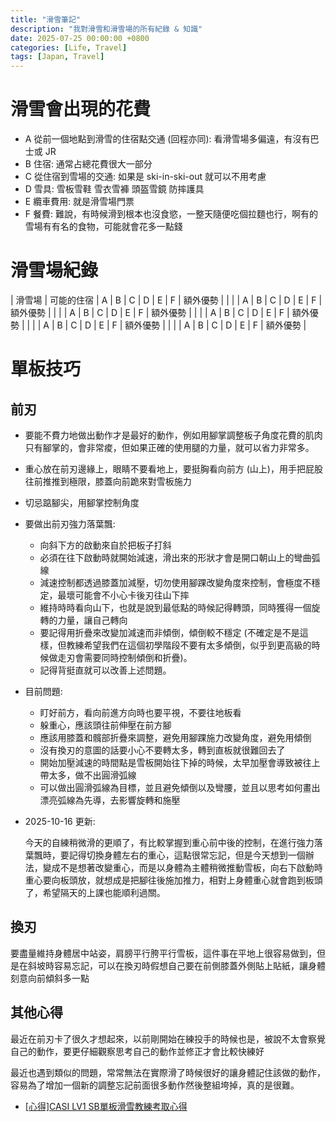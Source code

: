 ```yaml
---
title: "滑雪筆記"
description: "我對滑雪和滑雪場的所有紀錄 & 知識"
date: 2025-07-25 00:00:00 +0800
categories: [Life, Travel]
tags: [Japan, Travel]
---
```


# 滑雪會出現的花費

- A 從前一個地點到滑雪的住宿點交通 (回程亦同): 看滑雪場多偏遠，有沒有巴士或 JR
- B 住宿: 通常占總花費很大一部分
- C 從住宿到雪場的交通: 如果是 ski-in-ski-out 就可以不用考慮
- D 雪具: 雪板雪鞋 雪衣雪褲 頭盔雪鏡 防摔護具
- E 纜車費用: 就是滑雪場門票
- F 餐費: 難說，有時候滑到根本也沒食慾，一整天隨便吃個拉麵也行，啊有的雪場有有名的食物，可能就會花多一點錢

# 滑雪場紀錄

|     滑雪場        |  可能的住宿    | A | B | C | D | E | F | 額外優勢 |
|                   |               | A | B | C | D | E | F | 額外優勢 |
|                   |               | A | B | C | D | E | F | 額外優勢 |
|                   |               | A | B | C | D | E | F | 額外優勢 |
|                   |               | A | B | C | D | E | F | 額外優勢 |
|                   |               | A | B | C | D | E | F | 額外優勢 |


# 單板技巧

## 前刃

- 要能不費力地做出動作才是最好的動作，例如用腳掌調整板子角度花費的肌肉只有腳掌的，會非常痠，但如果正確的使用腿的力量，就可以省力非常多。
- 重心放在前刃邊緣上，眼睛不要看地上，要挺胸看向前方 (山上)，用手把屁股往前推推到極限，膝蓋向前跪來對雪板施力
- 切忌踮腳尖，用腳掌控制角度

- 要做出前刃強力落葉飄:
    
    - 向斜下方的啟動來自於把板子打斜
    - 必須在往下啟動時就開始減速，滑出來的形狀才會是開口朝山上的彎曲弧線
    - 減速控制都透過膝蓋加減壓，切勿使用腳踝改變角度來控制，會極度不穩定，最壞可能會不小心卡後刃往山下摔
    - 維持時時看向山下，也就是說到最低點的時候記得轉頭，同時獲得一個旋轉的力量，讓自己轉向
    - 要記得用折疊來改變加減速而非傾倒，傾倒較不穩定 (不確定是不是這樣，但教練希望我們在這個初學階段不要有太多傾倒，似乎到更高級的時候做走刃會需要同時控制傾倒和折疊)。
    - 記得背挺直就可以改善上述問題。

- 目前問題:

    - 盯好前方，看向前進方向時也要平視，不要往地板看
    - 躲重心，應該頭往前伸壓在前方腳
    - 應該用膝蓋和髖部折疊來調整，避免用腳踝施力改變角度，避免用傾倒
    - 沒有換刃的意圖的話要小心不要轉太多，轉到直板就很難回去了
    - 開始加壓減速的時間點是雪板開始往下掉的時候，太早加壓會導致被往上帶太多，做不出圓滑弧線
    - 可以做出圓滑弧線為目標，並且避免傾倒以及彎腰，並且以思考如何畫出漂亮弧線為先導，去影響旋轉和施壓

- 2025-10-16 更新:

    今天的自練稍微滑的更順了，有比較掌握到重心前中後的控制，在進行強力落葉飄時，要記得切換身體左右的重心，這點很常忘記，但是今天想到一個辦法，變成不是想著改變重心，而是以身體為主體稍微推動雪板，向右下啟動時重心要向板頭放，就想成是把腳往後施加推力，相對上身體重心就會跑到板頭了，希望隔天的上課也能順利過關。

## 換刃

要盡量維持身體居中站姿，肩膀平行胯平行雪板，這件事在平地上很容易做到，但是在斜坡時容易忘記，可以在換刃時假想自己要在前側膝蓋外側貼上貼紙，讓身體刻意向前傾斜多一點


## 其他心得

最近在前刃卡了很久才想起來，以前剛開始在練投手的時候也是，被說不太會察覺自己的動作，要更仔細觀察思考自己的動作並修正才會比較快練好

最近也遇到類似的問題，常常無法在實際滑了時候很好的讓身體記住該做的動作，容易為了增加一個新的調整忘記前面很多動作然後整組垮掉，真的是很難。

- [[心得]CASI LV1 SB單板滑雪教練考取心得](https://www.ptt.cc/bbs/SkiSnowboard/M.1584968472.A.659.html)


